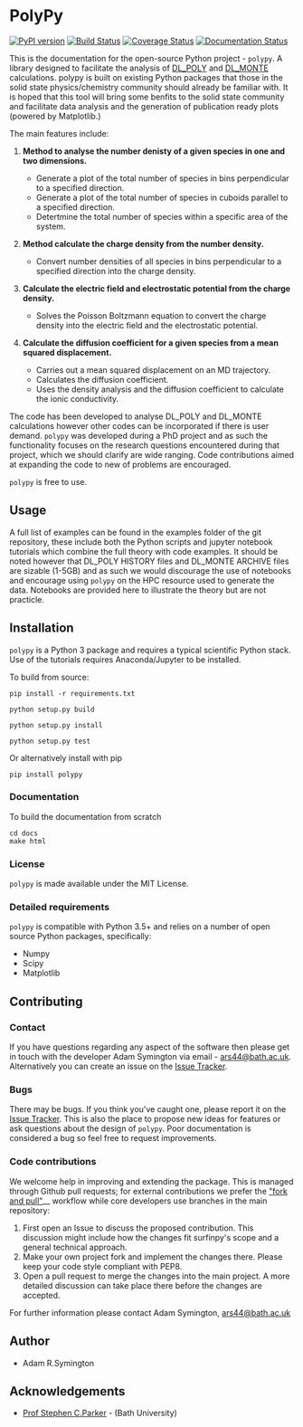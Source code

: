 # PolyPy

[![PyPI version](https://badge.fury.io/py/polypy.svg)](https://badge.fury.io/py/polypy) [![Build Status](https://travis-ci.com/symmy596/PolyPy.svg?branch=master)](https://travis-ci.com/symmy596/PolyPy)
<a href='https://coveralls.io/github/symmy596/PolyPy?branch=master'><img src='https://coveralls.io/repos/github/symmy596/PolyPy/badge.svg?branch=master' alt='Coverage Status' /></a>
[![Documentation Status](https://readthedocs.org/projects/polypy/badge/?version=latest)](https://polypy.readthedocs.io/en/latest/?badge=latest)


This is the documentation for the open-source Python project - `polypy`.
A library designed to facilitate the analysis of [DL_POLY](https://www.scd.stfc.ac.uk/Pages/DL_POLY.aspx) and [DL_MONTE](https://www.ccp5.ac.uk/DL_MONTE) calculations.
polypy is built on existing Python packages that those in the solid state physics/chemistry community should already be familiar with.
It is hoped that this tool will bring some benfits to the solid state community and facilitate data analysis and the generation of publication ready plots (powered by Matplotlib.)

The main features include:

1. **Method to analyse the number denisty of a given species in one and two dimensions.**  

   - Generate a plot of the total number of species in bins perpendicular to a specified direction.  
   - Generate a plot of the total number of species in cuboids parallel to a specified direction.  
   - Detertmine the total number of species within a specific area of the system.

2. **Method calculate the charge density from the number density.**  

   - Convert number densities of all species in bins perpendicular to a specified direction into the charge density.  

3. **Calculate the electric field and electrostatic potential from the charge density.**  

   - Solves the Poisson Boltzmann equation to convert the charge density into the electric field and the electrostatic potential.

4. **Calculate the diffusion coefficient for a given species from a mean squared displacement.**

   - Carries out a mean squared displacement on an MD trajectory.
   - Calculates the diffusion coefficient.
   - Uses the density analysis and the diffusion coefficient to calculate the ionic conductivity. 

The code has been developed to analyse DL_POLY and DL_MONTE calculations however other codes can be incorporated if there is user demand.
`polypy` was developed during a PhD project and as such the functionality focuses on the research questions encountered during that project, which we should clarify
are wide ranging. Code contributions aimed at expanding the code to new of problems are encouraged.

`polypy` is free to use.

## Usage

A full list of examples can be found in the examples folder of the git repository, these include both the Python scripts and jupyter notebook tutorials which combine the full theory with code examples. It should be noted however that DL_POLY HISTORY files and DL_MONTE ARCHIVE files are sizable (1-5GB) and as such we would discourage the use of notebooks and encourage using `polypy` on the HPC resource used to generate the data. Notebooks are provided here to illustrate the theory but are not practicle.

## Installation

`polypy` is a Python 3 package and requires a typical scientific Python stack. Use of the tutorials requires Anaconda/Jupyter to be installed.

To build from source:

    pip install -r requirements.txt

    python setup.py build

    python setup.py install

    python setup.py test

Or alternatively install with pip

    pip install polypy


### Documentation

To build the documentation from scratch
  
    cd docs
    make html

### License

`polypy` is made available under the MIT License.

### Detailed requirements

`polypy` is compatible with Python 3.5+ and relies on a number of open source Python packages, specifically:

- Numpy
- Scipy
- Matplotlib

## Contributing

### Contact

If you have questions regarding any aspect of the software then please get in touch with the developer Adam Symington via email - ars44@bath.ac.uk.
Alternatively you can create an issue on the [Issue Tracker](https://github.com/symmy596/PolyPy/issues).

### Bugs

There may be bugs. If you think you've caught one, please report it on the [Issue Tracker](https://github.com/symmy596/PolyPy/issues).
This is also the place to propose new ideas for features or ask questions about the design of `polypy`. Poor documentation is considered a bug
so feel free to request improvements.

### Code contributions

We welcome help in improving and extending the package. This is managed through Github pull requests; for external contributions we prefer the
["fork and pull"](https://guides.github.com/activities/forking/)__
workflow while core developers use branches in the main repository:

   1. First open an Issue to discuss the proposed contribution. This
      discussion might include how the changes fit surfinpy's scope and a
      general technical approach.
   2. Make your own project fork and implement the changes
      there. Please keep your code style compliant with PEP8.
   3. Open a pull request to merge the changes into the main
      project. A more detailed discussion can take place there before
      the changes are accepted.

For further information please contact Adam Symington, ars44@bath.ac.uk

## Author

* Adam R.Symington
  
## Acknowledgements
  
* [Prof Stephen C.Parker](http://people.bath.ac.uk/chsscp/) - (Bath University)
